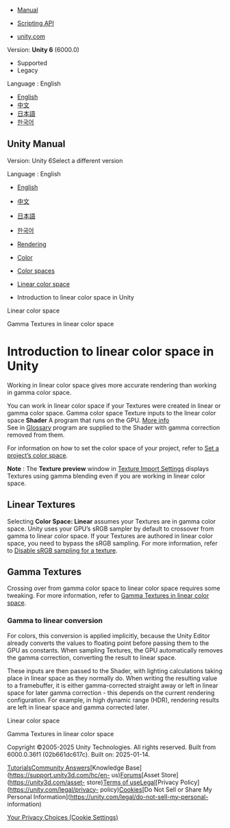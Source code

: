 [](https://docs.unity3d.com)

  * [Manual](../Manual/index.html)
  * [Scripting API](../ScriptReference/index.html)

  * [unity.com](https://unity.com/)

Version: **Unity 6** (6000.0)

  * Supported
  * Legacy

Language : English

  * [English](/Manual/linear-color-space.html)
  * [中文](/cn/current/Manual/linear-color-space.html)
  * [日本語](/ja/current/Manual/linear-color-space.html)
  * [한국어](/kr/current/Manual/linear-color-space.html)

[](https://docs.unity3d.com)

## Unity Manual

Version: Unity 6Select a different version

Language : English

  * [English](/Manual/linear-color-space.html)
  * [中文](/cn/current/Manual/linear-color-space.html)
  * [日本語](/ja/current/Manual/linear-color-space.html)
  * [한국어](/kr/current/Manual/linear-color-space.html)

  * [Rendering](rendering-and-post-processing.html)
  * [Color](graphics-color.html)
  * [Color spaces](color-spaces-landing.html)
  * [Linear color space](linear-color-space-landing.html)
  * Introduction to linear color space in Unity

[](linear-color-space-landing.html)

Linear color space

[](gamma-textures-linear-color-space.html)

Gamma Textures in linear color space

# Introduction to linear color space in Unity

Working in linear color space gives more accurate rendering than working in
gamma color space.

You can work in linear color space if your Textures were created in linear or
gamma color space. Gamma color space Texture inputs to the linear color space
**Shader** A program that runs on the GPU. [More info](Shaders.html)  
See in [Glossary](Glossary.html#Shader) program are supplied to the Shader
with gamma correction removed from them.

For information on how to set the color space of your project, refer to [Set a
project’s color space](set-project-color-space.html).

**Note** : The **Texture preview** window in [Texture Import
Settings](../ScriptReference/TextureImporter.html) displays Textures using
gamma blending even if you are working in linear color space.

## Linear Textures

Selecting **Color Space: Linear** assumes your Textures are in gamma color
space. Unity uses your GPU’s sRGB sampler by default to crossover from gamma
to linear color space. If your Textures are authored in linear color space,
you need to bypass the sRGB sampling. For more information, refer to [Disable
sRGB sampling for a texture](disable-srgb-sampling-textures.html).

## Gamma Textures

Crossing over from gamma color space to linear color space requires some
tweaking. For more information, refer to [Gamma Textures in linear color
space](gamma-textures-linear-color-space.html).

### Gamma to linear conversion

For colors, this conversion is applied implicitly, because the Unity Editor
already converts the values to floating point before passing them to the GPU
as constants. When sampling Textures, the GPU automatically removes the gamma
correction, converting the result to linear space.

These inputs are then passed to the Shader, with lighting calculations taking
place in linear space as they normally do. When writing the resulting value to
a framebuffer, it is either gamma-corrected straight away or left in linear
space for later gamma correction - this depends on the current rendering
configuration. For example, in high dynamic range (HDR), rendering results are
left in linear space and gamma corrected later.

[](linear-color-space-landing.html)

Linear color space

[](gamma-textures-linear-color-space.html)

Gamma Textures in linear color space

Copyright ©2005-2025 Unity Technologies. All rights reserved. Built from
6000.0.36f1 (02b661dc617c). Built on: 2025-01-14.

[Tutorials](https://learn.unity.com/)[Community
Answers](https://answers.unity3d.com)[Knowledge
Base](https://support.unity3d.com/hc/en-
us)[Forums](https://forum.unity3d.com)[Asset Store](https://unity3d.com/asset-
store)[Terms of
use](https://docs.unity3d.com/Manual/TermsOfUse.html)[Legal](https://unity.com/legal)[Privacy
Policy](https://unity.com/legal/privacy-
policy)[Cookies](https://unity.com/legal/cookie-policy)[Do Not Sell or Share
My Personal Information](https://unity.com/legal/do-not-sell-my-personal-
information)

[Your Privacy Choices (Cookie Settings)](javascript:void\(0\);)

